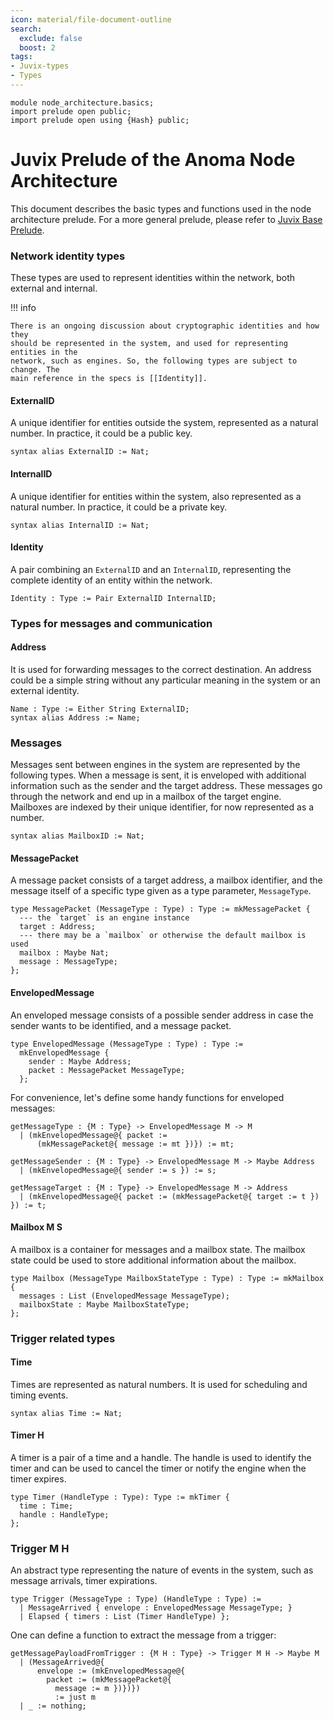```yaml
---
icon: material/file-document-outline
search:
  exclude: false
  boost: 2
tags:
- Juvix-types
- Types
---
```


```juvix
module node_architecture.basics;
import prelude open public;
import prelude open using {Hash} public;
```

# Juvix Prelude of the Anoma Node Architecture

This document describes the basic types and functions used in the node
architecture prelude. For a more general prelude, please refer to
[Juvix Base Prelude](./../prelude.juvix.md).

### Network identity types

These types are used to represent identities within the network, both external
and internal.

!!! info

    There is an ongoing discussion about cryptographic identities and how they
    should be represented in the system, and used for representing entities in the
    network, such as engines. So, the following types are subject to change. The
    main reference in the specs is [[Identity]].

#### ExternalID

A unique identifier for entities outside the system, represented as a natural
number. In practice, it could be a public key.

```juvix
syntax alias ExternalID := Nat;
```

#### InternalID

A unique identifier for entities within the system, also represented as a
natural number. In practice, it could be a private key.

```juvix
syntax alias InternalID := Nat;
```

#### Identity

A pair combining an `ExternalID` and an `InternalID`, representing the complete
identity of an entity within the network.

```juvix
Identity : Type := Pair ExternalID InternalID;
```

### Types for messages and communication

#### Address

It is used for forwarding messages to the correct destination. An address could
be a simple string without any particular meaning in the system or an external
identity.

```juvix
Name : Type := Either String ExternalID;
syntax alias Address := Name;
```

### Messages

Messages sent between engines in the system are represented by the following
types. When a message is sent, it is enveloped with additional information such
as the sender and the target address. These messages go through the network and
end up in a mailbox of the target engine. Mailboxes are indexed by their unique
identifier, for now represented as a number.

```juvix
syntax alias MailboxID := Nat;
```


#### MessagePacket

A message packet consists of a target address, a mailbox identifier, and
the message itself of a specific type given as a type parameter, `MessageType`.

```juvix
type MessagePacket (MessageType : Type) : Type := mkMessagePacket {
  --- the `target` is an engine instance
  target : Address;
  --- there may be a `mailbox` or otherwise the default mailbox is used
  mailbox : Maybe Nat;
  message : MessageType;
};
```

#### EnvelopedMessage

An enveloped message consists of a possible sender address in case the sender
wants to be identified, and a message packet.

```juvix
type EnvelopedMessage (MessageType : Type) : Type :=
  mkEnvelopedMessage {
    sender : Maybe Address;
    packet : MessagePacket MessageType;
  };
```

For convenience, let's define some handy functions for enveloped messages:

```juvix
getMessageType : {M : Type} -> EnvelopedMessage M -> M
  | (mkEnvelopedMessage@{ packet :=
      (mkMessagePacket@{ message := mt })}) := mt;

getMessageSender : {M : Type} -> EnvelopedMessage M -> Maybe Address
  | (mkEnvelopedMessage@{ sender := s }) := s;

getMessageTarget : {M : Type} -> EnvelopedMessage M -> Address
  | (mkEnvelopedMessage@{ packet := (mkMessagePacket@{ target := t }) }) := t;
```

#### Mailbox M S

A mailbox is a container for messages and a mailbox state. The mailbox state
could be used to store additional information about the mailbox.

```juvix
type Mailbox (MessageType MailboxStateType : Type) : Type := mkMailbox {
  messages : List (EnvelopedMessage MessageType);
  mailboxState : Maybe MailboxStateType;
};
```

### Trigger related types

#### Time

Times are represented as natural numbers. It is used for scheduling and timing events.

```juvix
syntax alias Time := Nat;
```

#### Timer H

A timer is a pair of a time and a handle. The handle is used to identify the
timer and can be used to cancel the timer or notify the engine when the timer
expires.

```juvix
type Timer (HandleType : Type): Type := mkTimer {
  time : Time;
  handle : HandleType;
};
```

### Trigger M H

An abstract type representing the nature of events in the system, such as
message arrivals, timer expirations.

```juvix
type Trigger (MessageType : Type) (HandleType : Type) :=
  | MessageArrived { envelope : EnvelopedMessage MessageType; }
  | Elapsed { timers : List (Timer HandleType) };
```

One can define a function to extract the message from a trigger:

```juvix
getMessagePayloadFromTrigger : {M H : Type} -> Trigger M H -> Maybe M
  | (MessageArrived@{
      envelope := (mkEnvelopedMessage@{
        packet := (mkMessagePacket@{
          message := m })})})
          := just m
  | _ := nothing;
```
